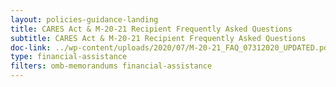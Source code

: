 ```yaml
---
layout: policies-guidance-landing
title: CARES Act & M-20-21 Recipient Frequently Asked Questions
subtitle: CARES Act & M-20-21 Recipient Frequently Asked Questions
doc-link: ../wp-content/uploads/2020/07/M-20-21_FAQ_07312020_UPDATED.pdf
type: financial-assistance
filters: omb-memorandums financial-assistance
---
```


<a href="{{ site.baseurl }}/wp-content/uploads/2020/07/M-20-21_FAQ_07312020_UPDATED.pdf"></a>
